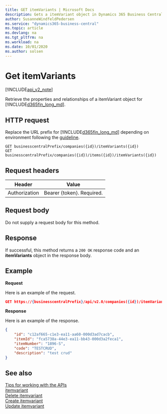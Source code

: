```yaml
---
title: GET itemVariants | Microsoft Docs
description: Gets a itemVariant object in Dynamics 365 Business Central.
author: SusanneWindfeldPedersen
ms.service: "dynamics365-business-central"
ms.topic: article
ms.devlang: na
ms.tgt_pltfrm: na
ms.workload: na
ms.date: 10/01/2020
ms.author: solsen
---
```


# Get itemVariants

[!INCLUDE[api_v2_note](../../includes/api_v2_note.md)]

Retrieve the properties and relationships of a itemVariant object for [!INCLUDE[d365fin_long_md](../../includes/d365fin_long_md.md)]. 


## HTTP request
Replace the URL prefix for [!INCLUDE[d365fin_long_md](../../includes/d365fin_long_md.md)] depending on environment following the [guideline](../../v2.0/endpoints-apis-for-dynamics.md).
```
GET businesscentralPrefix/companies({id})/itemVariants({id})
GET businesscentralPrefix/companies({id})/items({id})/itemVariants({id})
```

## Request headers

|Header|Value|
|------|-----|
|Authorization  |Bearer {token}. Required. |

## Request body
Do not supply a request body for this method.

## Response
If successful, this method returns a ```200 OK``` response code and an **itemVariants** object in the response body.

## Example

**Request**

Here is an example of the request.
```json
GET https://{businesscentralPrefix}/api/v2.0/companies({id})/itemVariants({id})
```

**Response**

Here is an example of the response. 

```json
{
    "id": "c12af665-c1e3-ea11-aa60-000d3ad7cacb",
    "itemId": "fca5738a-44e3-ea11-bb43-000d3a2feca1",
    "itemNumber": "1896-S",
    "code": "TESTCRUD",
    "description": "test crud"
}
```


## See also
[Tips for working with the APIs](/dynamics365/business-central/dev-itpro/developer/devenv-connect-apps-tips)    
[itemvariant](../resources/dynamics_itemvariant.md)    
[Delete itemvariant](dynamics_itemvariant_Delete.md)    
[Create itemvariant](dynamics_itemvariant_Create.md)    
[Update itemvariant](dynamics_itemvariant_Update.md)    
